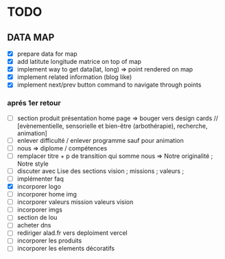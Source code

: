# TODO

## DATA MAP

- [x] prepare data for map
- [x] add latitute longitude matrice on top of map
- [x] implement way to get data(lat, long) => point rendered on map
- [x] implement related information (blog like)
- [x] implement next/prev button command to navigate through points

### aprés 1er retour

- [ ] section produit présentation home page => bouger vers design cards // [evènementielle, sensorielle et bien-être (arbothérapie), recherche, animation]
- [ ] enlever difficulté / enlever programme sauf pour animation
- [ ] nous => diplome / compétences
- [ ] remplacer titre + p de transition qui somme nous => Notre originalité ; Notre style
- [ ] discuter avec Lise des sections vision ; missions ; valeurs ;
- [ ] implémenter faq
- [x] incorporer logo
- [ ] incorporer home img
- [ ] incorporer valeurs mission valeurs vision
- [ ] incorporer imgs
- [ ] section de lou
- [ ] acheter dns
- [ ] rediriger alad.fr vers deploiment vercel
- [ ] incorporer les produits
- [ ] incorporer les elements décoratifs
